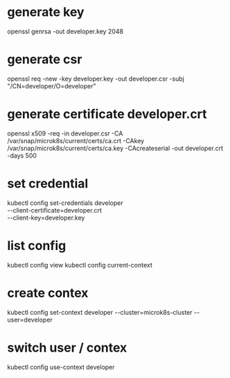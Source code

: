# generate key
openssl genrsa -out developer.key 2048
# generate csr
openssl req -new -key developer.key -out developer.csr -subj "/CN=developer/O=developer"
# generate certificate developer.crt
openssl x509 -req -in developer.csr -CA  /var/snap/microk8s/current/certs/ca.crt -CAkey  /var/snap/microk8s/current/certs/ca.key -CAcreateserial -out developer.crt -days 500

# set credential
kubectl config set-credentials developer \
--client-certificate=developer.crt \
--client-key=developer.key 

# list config
kubectl config view
kubectl config current-context

# create contex
kubectl config set-context developer --cluster=microk8s-cluster --user=developer
# switch user / contex
kubectl config use-context developer

